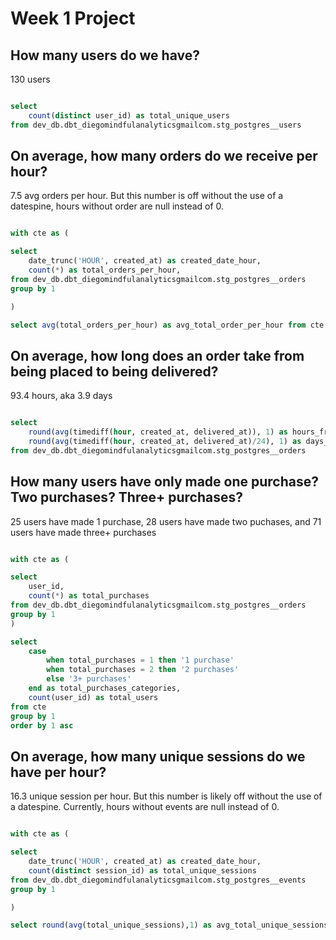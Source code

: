 # Week 1 Project

## How many users do we have?

130 users

```sql

select 
    count(distinct user_id) as total_unique_users
from dev_db.dbt_diegomindfulanalyticsgmailcom.stg_postgres__users

```

## On average, how many orders do we receive per hour?

7.5 avg orders per hour. But this number is off without the use of a datespine, hours without order are null instead of 0.

```sql

with cte as (

select
    date_trunc('HOUR', created_at) as created_date_hour,
    count(*) as total_orders_per_hour,
from dev_db.dbt_diegomindfulanalyticsgmailcom.stg_postgres__orders
group by 1

)

select avg(total_orders_per_hour) as avg_total_order_per_hour from cte

```

## On average, how long does an order take from being placed to being delivered?

93.4 hours, aka 3.9 days

```sql

select 
    round(avg(timediff(hour, created_at, delivered_at)), 1) as hours_from_delivered_to_placed,
    round(avg(timediff(hour, created_at, delivered_at)/24), 1) as days_from_delivered_to_placed
from dev_db.dbt_diegomindfulanalyticsgmailcom.stg_postgres__orders

```

## How many users have only made one purchase? Two purchases? Three+ purchases?

25 users have made 1 purchase, 28 users have made two puchases, and 71 users have made three+ purchases

```sql

with cte as (

select 
    user_id,
    count(*) as total_purchases
from dev_db.dbt_diegomindfulanalyticsgmailcom.stg_postgres__orders
group by 1
)

select 
    case 
        when total_purchases = 1 then '1 purchase'
        when total_purchases = 2 then '2 purchases'
        else '3+ purchases'
    end as total_purchases_categories,
    count(user_id) as total_users
from cte
group by 1
order by 1 asc

```


## On average, how many unique sessions do we have per hour?

16.3 unique session per hour. But this number is likely off without the use of a datespine. Currently, hours without events are null instead of 0.

```sql

with cte as (

select 
    date_trunc('HOUR', created_at) as created_date_hour,
    count(distinct session_id) as total_unique_sessions
from dev_db.dbt_diegomindfulanalyticsgmailcom.stg_postgres__events
group by 1

)

select round(avg(total_unique_sessions),1) as avg_total_unique_sessions from cte

```